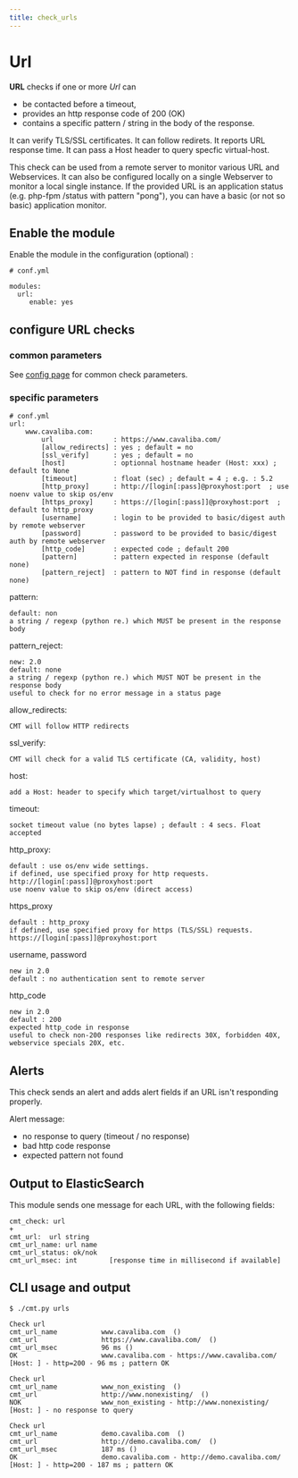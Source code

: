 ```yaml
---
title: check_urls
---
```


# Url

**URL** checks if one or more *Url* can 

- be contacted before a timeout, 
- provides an http response code of 200 (OK)
- contains a specific pattern / string in the body of the response.

It can verify TLS/SSL certificates.
It can follow redirets.
It reports URL response time.
It can pass a Host header to query specfic virtual-host.

This check can be used from a remote server to monitor various URL and Webservices. It can also be configured locally on a single Webserver to monitor a local single instance. If the provided URL is an application status (e.g. php-fpm /status with pattern "pong"), you can have a basic (or not so basic) application monitor.

## Enable the module

Enable the module in the configuration (optional) :

    # conf.yml
    
	modules:
  	  url:
  	     enable: yes

## configure URL checks 

### common parameters

See [config page](config.md) for common check parameters.

### specific parameters

	# conf.yml
	url:
	    www.cavaliba.com:
			url               : https://www.cavaliba.com/
			[allow_redirects] : yes ; default = no
			[ssl_verify]      : yes ; default = no
			[host]            : optionnal hostname header (Host: xxx) ; default to None
			[timeout]         : float (sec) ; default = 4 ; e.g. : 5.2
			[http_proxy]      : http://[login[:pass]@proxyhost:port  ; use noenv value to skip os/env			
			[https_proxy]     : https://[login[:pass]]@proxyhost:port  ; default to http_proxy
			[username]        : login to be provided to basic/digest auth by remote webserver
			[password]        : password to be provided to basic/digest auth by remote webserver
			[http_code]       : expected code ; default 200
			[pattern]         : pattern expected in response (default none) 
			[pattern_reject]  : pattern to NOT find in response (default none)


pattern: 
	
	default: non
    a string / regexp (python re.) which MUST be present in the response body
    
pattern_reject: 

	new: 2.0
	default: none	
    a string / regexp (python re.) which MUST NOT be present in the response body
    useful to check for no error message in a status page

allow_redirects:
	
    CMT will follow HTTP redirects

ssl_verify:
	
    CMT will check for a valid TLS certificate (CA, validity, host)

host: 

    add a Host: header to specify which target/virtualhost to query

timeout:

    socket timeout value (no bytes lapse) ; default : 4 secs. Float accepted

http_proxy:

	default : use os/env wide settings.
	if defined, use specified proxy for http requests. 
	http://[login[:pass]]@proxyhost:port
	use noenv value to skip os/env (direct access)

https_proxy

	default : http_proxy 
	if defined, use specified proxy for https (TLS/SSL) requests. 
	https://[login[:pass]]@proxyhost:port	

username, password

    new in 2.0
    default : no authentication sent to remote server

http_code

    new in 2.0
    default : 200
    expected http_code in response
    useful to check non-200 responses like redirects 30X, forbidden 40X, webservice specials 20X, etc.



## Alerts

This check sends an alert and adds alert fields if an URL isn't responding properly.

Alert message:

- no response to query (timeout / no response)
- bad http code response
- expected pattern not found

## Output to ElasticSearch

This module sends one message for each URL, with the following fields:

	cmt_check: url
	+
	cmt_url:  url string
	cmt_url_name: url name
	cmt_url_status: ok/nok
	cmt_url_msec: int        [response time in millisecond if available]

## CLI usage and output

	$ ./cmt.py urls

	Check url 
	cmt_url_name           www.cavaliba.com  () 
	cmt_url                https://www.cavaliba.com/  () 
	cmt_url_msec           96 ms () 
	OK                     www.cavaliba.com - https://www.cavaliba.com/ [Host: ] - http=200 - 96 ms ; pattern OK

	Check url 
	cmt_url_name           www_non_existing  () 
	cmt_url                http://www.nonexisting/  () 
	NOK                    www_non_existing - http://www.nonexisting/ [Host: ] - no response to query

	Check url 
	cmt_url_name           demo.cavaliba.com  () 
	cmt_url                http://demo.cavaliba.com/  () 
	cmt_url_msec           187 ms () 
	OK                     demo.cavaliba.com - http://demo.cavaliba.com/ [Host: ] - http=200 - 187 ms ; pattern OK






